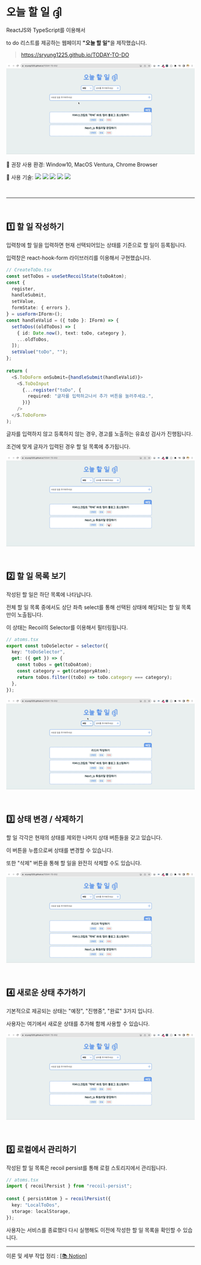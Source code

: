 # 오늘 할 일 ദ്ദി

ReactJS와 TypeScript를 이용해서 <br>

to do 리스트를 제공하는 웹페이지 <b>"오늘 할 일"</b>을 제작했습니다.

> https://sryung1225.github.io/TODAY-TO-DO

![today-to-do](./assets/all-in-one.gif) <br>

🚩 권장 사용 환경: Window10, MacOS Ventura, Chrome Browser <br>

🚩 사용 기술: <img src="https://img.shields.io/badge/React-61DAFB?style=flat-square&logo=React&logoColor=black"/> <img src="https://img.shields.io/badge/Typescript-3178C6?style=flat-square&logo=Typescript&logoColor=white"/> <img src="https://img.shields.io/badge/Recoil-3578E5?style=flat-square&logo=recoil&logoColor=white"/> <img src="https://img.shields.io/badge/Styled_Components-DB7093?style=flat-square&logo=styled-components&logoColor=white"/> <img src="https://img.shields.io/badge/React_Hook_Form-EC5990?style=flat-square&logo=reacthookform&logoColor=white"> <br>

<br>

---

<br>

## 1️⃣ 할 일 작성하기

입력창에 할 일을 입력하면 현재 선택되어있는 상태를 기준으로 할 일이 등록됩니다. <br>

입력창은 react-hook-form 라이브러리를 이용해서 구현했습니다. <br>

```typescript
// CreateToDo.tsx
const setToDos = useSetRecoilState(toDoAtom);
const {
  register,
  handleSubmit,
  setValue,
  formState: { errors },
} = useForm<IForm>();
const handleValid = ({ toDo }: IForm) => {
  setToDos((oldToDos) => [
    { id: Date.now(), text: toDo, category },
    ...oldToDos,
  ]);
  setValue("toDo", "");
};

return (
  <S.ToDoForm onSubmit={handleSubmit(handleValid)}>
    <S.ToDoInput
      {...register("toDo", {
        required: "글자를 입력하고나서 추가 버튼을 눌러주세요.",
      })}
    />
  </S.ToDoForm>
);
```

글자를 입력하지 않고 등록하지 않는 경우, 경고를 노출하는 유효성 검사가 진행됩니다. <br>

조건에 맞게 글자가 입력된 경우 할 일 목록에 추가됩니다. <br>

![할 일 작성하기](./assets/write-to-do.gif) <br>

<br>

## 2️⃣ 할 일 목록 보기

작성된 할 일은 하단 목록에 나타납니다. <br>

전체 할 일 목록 중에서도 상단 좌측 select를 통해 선택된 상태에 해당되는 할 일 목록만이 노출됩니다. <br>

이 상태는 Recoil의 Selector를 이용해서 필터링됩니다. <br>

```typescript
// atoms.tsx
export const toDoSelector = selector({
  key: "toDoSelector",
  get: ({ get }) => {
    const toDos = get(toDoAtom);
    const category = get(categoryAtom);
    return toDos.filter((toDo) => toDo.category === category);
  },
});
```

![할 일 목록보기](./assets/list-to-do.gif) <br>

<br>

## 3️⃣ 상태 변경 / 삭제하기

할 일 각각은 현재의 상태를 제외한 나머지 상태 버튼들을 갖고 있습니다. <br>

이 버튼을 누름으로써 상태를 변경할 수 있습니다. <br>

또한 "삭제" 버튼을 통해 할 일을 완전히 삭제할 수도 있습니다. <br>

![상태 변경 / 삭제하기](./assets/change-category.gif) <br>

<br>

## 4️⃣ 새로운 상태 추가하기

기본적으로 제공되는 상태는 "예정", "진행중", "완료" 3가지 입니다. <br>

사용자는 여기에서 새로운 상태를 추가해 함께 사용할 수 있습니다. <br>

![새로운 상태 추가하기](./assets/create-category.gif) <br>

<br>

## 5️⃣ 로컬에서 관리하기

작성된 할 일 목록은 recoil persist를 통해 로컬 스토리지에서 관리됩니다. <br>

```typescript
// atoms.tsx
import { recoilPersist } from "recoil-persist";

const { persistAtom } = recoilPersist({
  key: "LocalToDos",
  storage: localStorage,
});
```

사용자는 서비스를 종료했다 다시 실행해도 이전에 작성한 할 일 목록을 확인할 수 있습니다. <br>

---

이론 및 세부 작업 정리 : [[📚 Notion](https://eve1225.notion.site/6-8-6-5-6-19-TO-DO-LIST-db20b2d644bd41daa69e2b97309cf811?pvs=4)] <br>
